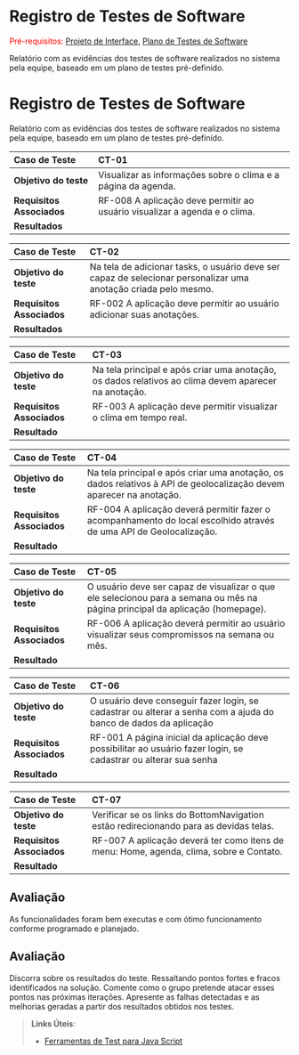 # Registro de Testes de Software

<span style="color:red">Pré-requisitos: <a href="3-Projeto de Interface.md"> Projeto de Interface</a></span>, <a href="8-Plano de Testes de Software.md"> Plano de Testes de Software</a>

Relatório com as evidências dos testes de software realizados no sistema pela equipe, baseado em um plano de testes pré-definido.

# Registro de Testes de Software

Relatório com as evidências dos testes de software realizados no sistema pela equipe, baseado em um plano de testes pré-definido.

|Caso de Teste | CT-01 |
|:--|:--|
|**Objetivo do teste**|Visualizar as informações sobre o clima e a página da agenda.|
|**Requisitos Associados**|RF-008 A aplicação deve permitir ao usuário visualizar a agenda e o clima.|
|**Resultados**||

|Caso de Teste | CT-02 |
|:--|:--|
|**Objetivo do teste**|Na tela de adicionar tasks, o usuário deve ser capaz de selecionar personalizar uma anotação criada pelo mesmo.|
|**Requisitos Associados**|RF-002 A aplicação deve permitir ao usuário adicionar suas anotações.|
|**Resultados**||

|Caso de Teste | CT-03 |
|:--|:--|
|**Objetivo do teste**| Na tela principal e após criar uma anotação, os dados relativos ao clima devem aparecer na anotação.|
|**Requisitos Associados**|RF-003 A aplicação deve permitir visualizar o clima em tempo real.|
|**Resultado**||

|Caso de Teste | CT-04 |
|:--|:--|
|**Objetivo do teste**|Na tela principal e após criar uma anotação, os dados relativos à API de geolocalização devem aparecer na anotação.|
|**Requisitos Associados**|RF-004 A aplicação deverá permitir fazer o acompanhamento do local escolhido através de uma API de Geolocalização.|
|**Resultado**||

|Caso de Teste | CT-05 |
|:--|:--|
|**Objetivo do teste**|O usuário deve ser capaz de visualizar o que ele selecionou para a semana ou mês na página principal da aplicação (homepage).|
|**Requisitos Associados**|RF-006 A aplicação deverá permitir ao usuário visualizar seus compromissos na semana ou mês.|
|**Resultado**||

|Caso de Teste | CT-06 |
|:--|:--|
|**Objetivo do teste**|O usuário deve conseguir fazer login, se cadastrar ou alterar a senha com a ajuda do banco de dados da aplicação|
|**Requisitos Associados**|RF-001 A página inicial da aplicação deve possibilitar ao usuário fazer login, se cadastrar ou alterar sua senha|.
|**Resultado**||

|Caso de Teste | CT-07 |
|:--|:--|
|**Objetivo do teste**|Verificar se os links do BottomNavigation estão redirecionando para as devidas telas.|
|**Requisitos Associados**|RF-007 A aplicação deverá ter como itens de menu: Home, agenda, clima, sobre e Contato.|
|**Resultado**||

## Avaliação

As funcionalidades foram bem executas e com ótimo funcionamento conforme programado e planejado.

## Avaliação

Discorra sobre os resultados do teste. Ressaltando pontos fortes e fracos identificados na solução. Comente como o grupo pretende atacar esses pontos nas próximas iterações. Apresente as falhas detectadas e as melhorias geradas a partir dos resultados obtidos nos testes.

> **Links Úteis**:
> - [Ferramentas de Test para Java Script](https://geekflare.com/javascript-unit-testing/)
